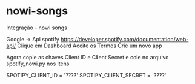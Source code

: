 # nowi-songs
Integração - nowi songs

Google -> Api spotify
https://developer.spotify.com/documentation/web-api/
Clique em Dashboard
Aceite os Termos
Crie um novo app

Agora copie as chaves Client ID e Client Secret e cole no arquivo spotify_nowi.py nos itens

SPOTIPY_CLIENT_ID = '????'
SPOTIPY_CLIENT_SECRET = '????'

